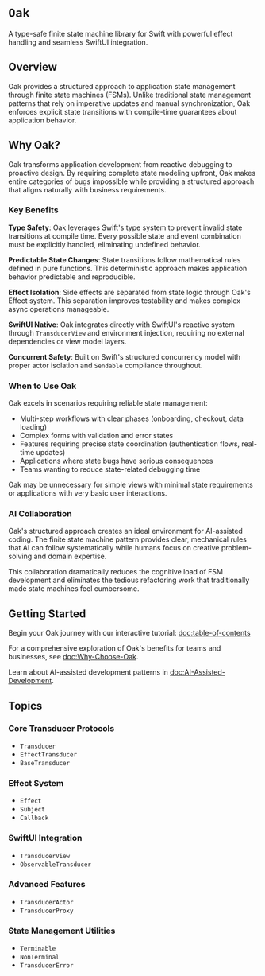 # ``Oak``

A type-safe finite state machine library for Swift with powerful effect handling and seamless SwiftUI integration.

## Overview

Oak provides a structured approach to application state management through finite state machines (FSMs). Unlike traditional state management patterns that rely on imperative updates and manual synchronization, Oak enforces explicit state transitions with compile-time guarantees about application behavior.

## Why Oak?

Oak transforms application development from reactive debugging to proactive design. By requiring complete state modeling upfront, Oak makes entire categories of bugs impossible while providing a structured approach that aligns naturally with business requirements.

### Key Benefits

**Type Safety**: Oak leverages Swift's type system to prevent invalid state transitions at compile time. Every possible state and event combination must be explicitly handled, eliminating undefined behavior.

**Predictable State Changes**: State transitions follow mathematical rules defined in pure functions. This deterministic approach makes application behavior predictable and reproducible.

**Effect Isolation**: Side effects are separated from state logic through Oak's Effect system. This separation improves testability and makes complex async operations manageable.

**SwiftUI Native**: Oak integrates directly with SwiftUI's reactive system through `TransducerView` and environment injection, requiring no external dependencies or view model layers.

**Concurrent Safety**: Built on Swift's structured concurrency model with proper actor isolation and `Sendable` compliance throughout.

### When to Use Oak

Oak excels in scenarios requiring reliable state management:

- Multi-step workflows with clear phases (onboarding, checkout, data loading)
- Complex forms with validation and error states
- Features requiring precise state coordination (authentication flows, real-time updates)
- Applications where state bugs have serious consequences
- Teams wanting to reduce state-related debugging time

Oak may be unnecessary for simple views with minimal state requirements or applications with very basic user interactions.

### AI Collaboration

Oak's structured approach creates an ideal environment for AI-assisted coding. The finite state machine pattern provides clear, mechanical rules that AI can follow systematically while humans focus on creative problem-solving and domain expertise.

This collaboration dramatically reduces the cognitive load of FSM development and eliminates the tedious refactoring work that traditionally made state machines feel cumbersome.

## Getting Started

Begin your Oak journey with our interactive tutorial: <doc:table-of-contents>

For a comprehensive exploration of Oak's benefits for teams and businesses, see <doc:Why-Choose-Oak>.

Learn about AI-assisted development patterns in <doc:AI-Assisted-Development>.

## Topics

### Core Transducer Protocols

- ``Transducer``
- ``EffectTransducer``
- ``BaseTransducer``

### Effect System

- ``Effect``
- ``Subject``
- ``Callback``

### SwiftUI Integration

- ``TransducerView``
- ``ObservableTransducer``

### Advanced Features

- ``TransducerActor``
- ``TransducerProxy``

### State Management Utilities

- ``Terminable``
- ``NonTerminal``
- ``TransducerError``